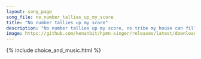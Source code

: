 ```yaml
---
layout: song_page
song_file: no_number_tallies_up_my_score
title: "No number tallies up my score"
description: "No number tallies up my score, no tribe my house can fill; I sit beside the fount of life and pour the deluge still. And gathered by most fragile pow'... secular 4part 4verse arrbykenan textbyother chords"
image: https://github.com/kenanbit/hymn-singer/releases/latest/download/no_number_tallies_up_my_score-trad.png
---
```


{% include choice_and_music.html %}